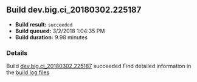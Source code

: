 ## Build dev.big.ci_20180302.225187
- **Build result:** `succeeded`
- **Build queued:** 3/2/2018 1:04:35 PM
- **Build duration:** 9.98 minutes
### Details
Build [dev.big.ci_20180302.225187](https://winappstudio.visualstudio.com/web/build.aspx?pcguid=a4ef43be-68ce-4195-a619-079b4d9834c2&builduri=vstfs%3a%2f%2f%2fBuild%2fBuild%2f25187) succeeded
Find detailed information in the [build log files](https://uwpctdiags.blob.core.windows.net/buildlogs/dev.big.ci_20180302.225187_logs.zip)
